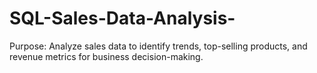 # SQL-Sales-Data-Analysis-
Purpose: Analyze sales data to identify trends, top-selling products, and revenue metrics for business decision-making.
